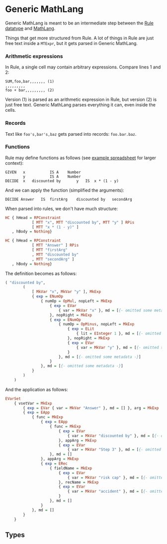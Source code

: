 # Generic MathLang

Generic MathLang is meant to be an intermediate step between the [Rule datatype](./rule_ast.md) and [MathLang](./mathlang.md).

Things that get more structured from Rule. A lot of things in Rule are just free text inside a `MTExpr`, but it gets parsed in Generic MathLang.

### Arithmetic expressions

In Rule, a single cell may contain arbitrary expressions. Compare lines 1 and 2:

```
SUM,foo,bar,,,,,,, (1)
,,,,,,,,,
foo + bar,,,,,,,,, (2)
```

Version (1) is parsed as an arithmetic expression in Rule, but version (2) is just free text. Generic MathLang parses everything it can, even inside the cells.

### Records

Text like `foo's,bar's,baz` gets parsed into records: `foo.bar.baz`.

### Functions

Rule may define functions as follows (see [example spreadsheet](https://docs.google.com/spreadsheets/d/1cWAb7Ba4HJovQn1PquZzYJjnjKUuhEPhNHzAH4ZfV4I/edit#gid=2100528279) for larger context):


```
GIVEN	x			IS A	Number
	    y			IS A	Number
DECIDE	x	discounted by		y	IS	x * (1 - y)
```

And we can apply the function (simplified the arguments):
```
DECIDE Answer	IS	firstArg	discounted by   secondArg
```

When parsed into rules, we don't have much structure:



```haskell
HC { hHead = RPConstraint
            [ MTT "x", MTT "discounted by", MTT "y" ] RPis
            [ MTT "x * (1 - y)" ]
   , hBody = Nothing}

HC { hHead = RPConstraint
            [ MTT "Answer" ] RPis
            [ MTT "firstArg"
            , MTT "discounted by"
            , MTT "secondArg" ]
   , hBody = Nothing}
```

The definition becomes as follows:

```haskell
( "discounted by",
        (
            [ MkVar "x", MkVar "y" ], MkExp
            { exp = ENumOp
                { numOp = OpMul, nopLeft = MkExp
                    { exp = EVar
                        { var = MkVar "x" }, md = [{- omitted some metadata: line number, type etc. -}]
                    }, nopRight = MkExp
                    { exp = ENumOp
                        { numOp = OpMinus, nopLeft = MkExp
                            { exp = ELit
                                { lit = EInteger 1 }, md = [{- omitted some metadata -}]
                            }, nopRight = MkExp
                            { exp = EVar
                                { var = MkVar "y" }, md = [{- omitted some metadata -}]
                            }
                        }, md = [{- omitted some metadata -}]
                    }
                }, md = [{- omitted some metadata -}]
            }
        )
    )
```

And the application as follows:

```haskell
EVarSet
    { vsetVar = MkExp
        { exp = EVar { var = MkVar "Answer" }, md = [] }, arg = MkExp
        { exp = EApp
            { func = MkExp
                { exp = EApp
                    { func = MkExp
                        { exp = EVar
                            { var = MkVar "discounted by" }, md = [{- omitted some metadata -}]
                        }, appArg = MkExp
                        { exp = EVar
                            { var = MkVar "Step 3" }, md = [{- omitted some metadata -}]
                    }, md = []
                }, appArg = MkExp
                { exp = ERec
                    { fieldName = MkExp
                        { exp = EVar
                            { var = MkVar "risk cap" }, md = [{- omitted some metadata -}]
                        }, recName = MkExp
                        { exp = EVar
                            { var = MkVar "accident" }, md = [{- omitted some metadata -}]
                        }
                    }, md = []
                }
            }, md = []
        }
    }
```

## Types

[](https://github.com/smucclaw/dsl/blob/main/lib/haskell/natural4/src/LS/XPile/MathLang/GenericMathLang/GenericMathLangAST.hs)